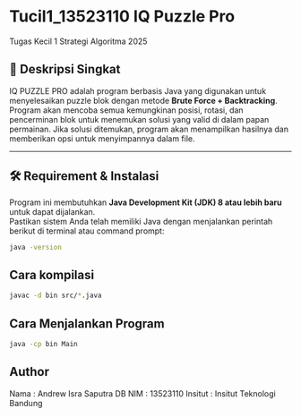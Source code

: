 # Tucil1_13523110 IQ Puzzle Pro
Tugas Kecil 1 Strategi Algoritma 2025

## 📌 Deskripsi Singkat  
IQ PUZZLE PRO adalah program berbasis Java yang digunakan untuk menyelesaikan puzzle blok dengan metode **Brute Force + Backtracking**. Program akan mencoba semua kemungkinan posisi, rotasi, dan pencerminan blok untuk menemukan solusi yang valid di dalam papan permainan. Jika solusi ditemukan, program akan menampilkan hasilnya dan memberikan opsi untuk menyimpannya dalam file.

---

## 🛠 Requirement & Instalasi  
Program ini membutuhkan **Java Development Kit (JDK) 8 atau lebih baru** untuk dapat dijalankan.  
Pastikan sistem Anda telah memiliki Java dengan menjalankan perintah berikut di terminal atau command prompt:
```sh
java -version
```

## Cara kompilasi
```sh
javac -d bin src/*.java
```

## Cara Menjalankan Program
```sh
java -cp bin Main
```

## Author
Nama : Andrew Isra Saputra DB
NIM : 13523110
Insitut : Insitut Teknologi Bandung

